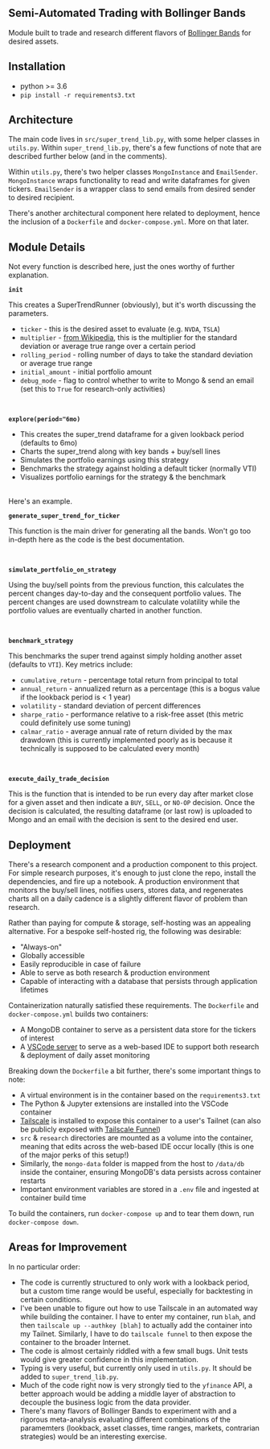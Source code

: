 ## Semi-Automated Trading with Bollinger Bands
Module built to trade and research different flavors of [Bollinger Bands](https://en.wikipedia.org/wiki/Bollinger_Bands) for desired assets.


## Installation
- python >= 3.6
- `pip install -r requirements3.txt`

## Architecture
The main code lives in `src/super_trend_lib.py`, with some helper classes in `utils.py`.
Within `super_trend_lib.py`, there's a few functions of note that are described further below (and in the comments).

Within `utils.py`, there's two helper classes `MongoInstance` and `EmailSender`. `MongoInstance` wraps functionality to read and write dataframes for given tickers. `EmailSender` is a wrapper class to send emails from desired sender to desired recipient.

There's another architectural component here related to deployment, hence the inclusion of a `Dockerfile` and `docker-compose.yml`. More on that later.

## Module Details
Not every function is described here, just the ones worthy of further explanation.

<b>`init`</b>

This creates a SuperTrendRunner (obviously), but it's worth discussing the parameters.

- `ticker` - this is the desired asset to evaluate (e.g. `NVDA`, `TSLA`)
- `multiplier` - [from Wikipedia](https://en.wikipedia.org/wiki/Bollinger_Bands#:~:text=Bollinger%20Bands%20consist,and%202%2C%20respectively.), this is the multiplier for the standard deviation or average true range over a certain period
- `rolling_period` - rolling number of days to take the standard deviation or average true range
- `initial_amount` - initial portfolio amount
- `debug_mode` - flag to control whether to write to Mongo & send an email (set this to `True` for research-only activities)

<br />

<b>`explore(period="6mo)`</b>

- This creates the super_trend dataframe for a given lookback period (defaults to 6mo)
- Charts the super_trend along with key bands + buy/sell lines
- Simulates the portfolio earnings using this strategy
- Benchmarks the strategy against holding a default ticker (normally VTI)
- Visualizes portfolio earnings for the strategy & the benchmark

<br />
Here's an example.


<br />

<b>`generate_super_trend_for_ticker`</b>

This function is the main driver for generating all the bands. Won't go too in-depth here as the code is the best documentation.

<br />

<b>`simulate_portfolio_on_strategy`</b>

Using the buy/sell points from the previous function, this calculates the percent changes day-to-day and the consequent portfolio values. The percent changes are used downstream to calculate volatility while the portfolio values are eventually charted in another function.

<br />

<b>`benchmark_strategy`</b>

This benchmarks the super trend against simply holding another asset (defaults to `VTI`). Key metrics include:

- `cumulative_return` - percentage total return from principal to total
- `annual_return` - annualized return as a percentage (this is a bogus value if the lookback period is < 1 year)
- `volatility` - standard deviation of percent differences
- `sharpe_ratio` - performance relative to a risk-free asset (this metric could definitely use some tuning)
- `calmar_ratio` - average annual rate of return divided by the max drawdown (this is currently implemented poorly as is because it technically is supposed to be calculated every month) 

<br />

<b>`execute_daily_trade_decision`</b>

This is the function that is intended to be run every day after market close for a given asset and then indicate a `BUY`, `SELL`, or `NO-OP` decision. Once the decision is calculated, the resulting dataframe (or last row) is uploaded to Mongo and an email with the decision is sent to the desired end user.

## Deployment

There's a research component and a production component to this project. For simple research purposes, it's enough to just clone the repo, install the dependencies, and fire up a notebook. A production environment that monitors the buy/sell lines, notifies users, stores data, and regenerates charts all on a daily cadence is a slightly different flavor of problem than research.

Rather than paying for compute & storage, self-hosting was an appealing alternative. For a bespoke self-hosted rig, the following was desirable:
- "Always-on"
- Globally accessible
- Easily reproducible in case of failure
- Able to serve as both research & production environment
- Capable of interacting with a database that persists through application lifetimes

Containerization naturally satisfied these requirements. The `Dockerfile` and `docker-compose.yml` builds two containers:

- A MongoDB container to serve as a persistent data store for the tickers of interest
- A [VSCode server](https://github.com/coder/code-server) to serve as a web-based IDE to support both research & deployment of daily asset monitoring

Breaking down the `Dockerfile` a bit further, there's some important things to note:

- A virtual environment is in the container based on the `requirements3.txt`
- The Python & Jupyter extensions are installed into the VSCode container
- [Tailscale](https://tailscale.com/) is installed to expose this container to a user's Tailnet (can also be publicly exposed with [Tailscale Funnel](https://tailscale.com/kb/1223/funnel))
- `src` & `research` directories are mounted as a volume into the container, meaning that edits across the web-based IDE occur locally (this is one of the major perks of this setup!)
- Similarly, the `mongo-data` folder is mapped from the host to `/data/db` inside the container, ensuring MongoDB's data persists across container restarts
- Important environment variables are stored in a `.env` file and ingested at container build time

To build the containers, run `docker-compose up` and to tear them down, run `docker-compose down`.

## Areas for Improvement
In no particular order:

- The code is currently structured to only work with a lookback period, but a custom time range would be useful, especially for backtesting in certain conditions.
- I've been unable to figure out how to use Tailscale in an automated way while building the container. I have to enter my container, run `blah`, and then `tailscale up --authkey [blah]` to actually add the container into my Tailnet. Similarly, I have to do `tailscale funnel` to then expose the container to the broader Internet.
- The code is almost certainly riddled with a few small bugs. Unit tests would give greater confidence in this implementation.
- Typing is very useful, but currently only used in `utils.py`. It should be added to `super_trend_lib.py`.
- Much of the code right now is very strongly tied to the `yfinance` API, a better approach would be adding a middle layer of abstraction to decouple the business logic from the data provider.
- There's many flavors of Bollinger Bands to experiment with and a rigorous meta-analysis evaluating different combinations of the paramemters (lookback, asset classes, time ranges, markets, contrarian strategies) would be an interesting exercise.


